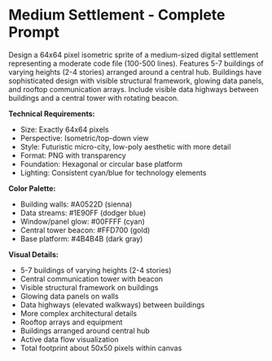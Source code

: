 # Medium Settlement - Complete Prompt

Design a 64x64 pixel isometric sprite of a medium-sized digital settlement representing a moderate code file (100-500 lines). Features 5-7 buildings of varying heights (2-4 stories) arranged around a central hub. Buildings have sophisticated design with visible structural framework, glowing data panels, and rooftop communication arrays. Include visible data highways between buildings and a central tower with rotating beacon.

**Technical Requirements:**
- Size: Exactly 64x64 pixels
- Perspective: Isometric/top-down view
- Style: Futuristic micro-city, low-poly aesthetic with more detail
- Format: PNG with transparency
- Foundation: Hexagonal or circular base platform
- Lighting: Consistent cyan/blue for technology elements

**Color Palette:**
- Building walls: #A0522D (sienna)
- Data streams: #1E90FF (dodger blue)
- Window/panel glow: #00FFFF (cyan)
- Central tower beacon: #FFD700 (gold)
- Base platform: #4B4B4B (dark gray)

**Visual Details:**
- 5-7 buildings of varying heights (2-4 stories)
- Central communication tower with beacon
- Visible structural framework on buildings
- Glowing data panels on walls
- Data highways (elevated walkways) between buildings
- More complex architectural details
- Rooftop arrays and equipment
- Buildings arranged around central hub
- Active data flow visualization
- Total footprint about 50x50 pixels within canvas